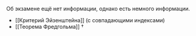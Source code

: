 Об экзамене ещё нет информации, однако есть немного информации.
- [[Критерий Эйзенштейна]] (с совпадающими индексами)
- [[Теорема Фредгольма]] $\dagger$ 